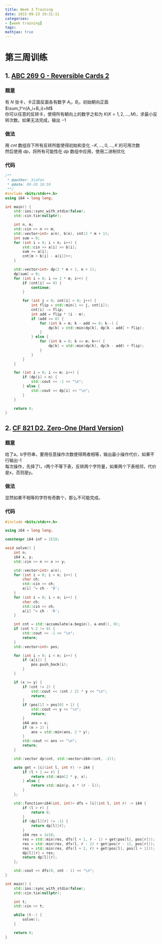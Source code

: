 ```yaml
---
title: Week 3 Training
date: 2022-09-23 19:31:11
categories: 
- [week training]
tags:
mathjax: true
---
```


# 第三周训练

## 1. [ABC 269 G - Reversible Cards 2](https://atcoder.jp/contests/abc269/tasks/abc269_g)

### 题意
有 $N$ 张卡，卡正面反面各有数字 $A_i$，$B_i$，初始朝向正面  
$\sum_1^n(A_i+B_i)=M$  
你可以任意的反转卡，使得所有朝向上的数字之和为 $K(K=1,2,...,M)$，求最小反转次数。如果无法完成，输出 $-1$

### 做法
用 $cnt$ 数组存下所有反转所能使得初始和变化 $-K,...,0,...,K$ 的可用次数  
然后使用 $dp$，将所有可能性在 $dp$ 数组中应用，使用二进制优化

### 代码
```C++
/**
 * @author: XiaFan
 * @date: 09-20 18:59
 **/
#include <bits/stdc++.h>
using i64 = long long;

int main() {
    std::ios::sync_with_stdio(false);
    std::cin.tie(nullptr);

    int n, m;
    std::cin >> n >> m;
    std::vector<int> a(n), b(n), cnt(2 * m + 1);
    int sum = 0;
    for (int i = 0; i < n; i++) {
        std::cin >> a[i] >> b[i];
        sum += a[i];
        cnt[m + b[i] - a[i]]++;
    }

    std::vector<int> dp(2 * m + 1, n + 1);
    dp[sum] = 0;
    for (int i = 0; i <= 2 * m; i++) {
        if (cnt[i] == 0) {
            continue;
        }

        for (int j = 0; cnt[i] > 0; j++) {
            int flip = std::min(1 << j, cnt[i]);
            cnt[i] -= flip;
            int add = flip * (i - m);
            if (add >= 0) {
                for (int k = m; k - add >= 0; k--) {
                    dp[k] = std::min(dp[k], dp[k - add] + flip);
                }
            } else {
                for (int k = 0; k <= m; k++) {
                    dp[k] = std::min(dp[k], dp[k - add] + flip);
                }
            }
        }
    }

    for (int i = 0; i <= m; i++) {
        if (dp[i] > n) {
            std::cout << -1 << "\n";
        } else {
            std::cout << dp[i] << "\n";
        }
    }

    return 0;
}
```

## 2. [CF 821 D2. Zero-One (Hard Version)](https://codeforces.com/contest/1733/problem/D2)

### 题意
给了a，b字符串，要用任意操作次数使得两者相等，输出最小操作代价，如果不行输出-1  
每次操作，先择了l，r两个不等下表，反转两个字符量，如果两个下表相邻，代价是x，否则是y。

### 做法
显然如果不相等的字符有奇数个，那么不可能完成。

### 代码
```C++
#include <bits/stdc++.h>

using i64 = long long;

constexpr i64 inf = 1E18;

void solve() {
    int n;
    i64 x, y;
    std::cin >> n >> x >> y;

    std::vector<int> a(n);
    for (int i = 0; i < n; i++) {
        char ch;
        std::cin >> ch;
        a[i] ^= ch - '0';
    }
    for (int i = 0; i < n; i++) {
        char ch;
        std::cin >> ch;
        a[i] ^= ch - '0';
    }

    int cnt = std::accumulate(a.begin(), a.end(), 0);
    if (cnt % 2 != 0) {
        std::cout << -1 << "\n";
        return;
    }
    std::vector<int> pos;

    for (int i = 0; i < n; i++) {
        if (a[i]) {
            pos.push_back(i);
        }
    }

    if (x >= y) {
        if (cnt != 2) {
            std::cout << (cnt / 2) * y << "\n";
            return;
        }
        if (pos[1] > pos[0] + 1) {
            std::cout << y << "\n";
            return;
        }
        i64 ans = x;
        if (n > 2) {
            ans = std::min(ans, 2 * y);
        }
        std::cout << ans << "\n";
        return;
    }

    std::vector dp(cnt, std::vector<i64>(cnt, -1));

    auto get = [&](int l, int r) -> i64 {
        if (l + 1 == r) {
            return std::min(2 * y, x);
        } else {
            return std::min(y, x * (r - l));
        } 
    };

    std::function<i64(int, int)> dfs = [&](int l, int r) -> i64 {
        if (l > r) {
            return 0;
        }
        if (dp[l][r] != -1) {
            return dp[l][r];
        }
        i64 res = 1e18;
        res = std::min(res, dfs(l + 1, r - 1) + get(pos[l], pos[r]));
        res = std::min(res, dfs(l, r - 2) + get(pos[r - 1], pos[r]));
        res = std::min(res, dfs(l + 2, r) + get(pos[l], pos[l + 1]));
        dp[l][r] = res;
        return dp[l][r];
    };

    std::cout << dfs(0, cnt - 1) << "\n";
}

int main() {
    std::ios::sync_with_stdio(false);
    std::cin.tie(nullptr);

    int t;
    std::cin >> t;

    while (t--) {
        solve();
    }

    return 0;
}
```
